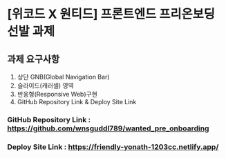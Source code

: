 # [위코드 X 원티드] 프론트엔드 프리온보딩 선발 과제

## 과제 요구사항

1. 상단 GNB(Global Navigation Bar)
2. 슬라이드(캐러셀) 영역
3. 반응형(Responsive Web)구현
4. GitHub Repository Link & Deploy Site Link

### GitHub Repository Link : https://github.com/wnsguddl789/wanted_pre_onboarding

### Deploy Site Link : https://friendly-yonath-1203cc.netlify.app/
